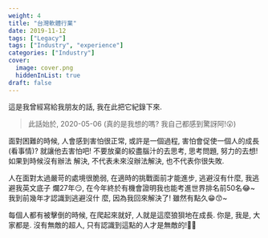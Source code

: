 ```yaml
---
weight: 4
title: "台灣軟體行業"
date: 2019-11-12
tags: ["Legacy"]
tags: ["Industry", "experience"]
categories: ["Industry"]
cover:
  image: cover.png
  hiddenInList: true
draft: false
---
```


這是我曾經寫給我朋友的話, 我在此把它紀錄下來.

> 此話始於, 2020-05-06 (真的是我想的嗎? 我自己都感到驚訝阿!😮)

<!-- more -->

面對困難的時候, 人會感到害怕很正常, 或許是一個過程, 害怕會促使一個人的成長(看事情)?
就讓他去害怕吧! 不要放棄的絞盡腦汁的去思考, 思考問題, 努力的去想!如果到時候沒有辦法
解決, 不代表未來沒辦法解決, 也不代表你很失敗.

人在面對太過嚴苛的處境很脆弱, 在適時的挑戰面前才能進步, 逃避沒有什麼, 我逃避我英文底子
爛27年😏, 在今年終於有機會證明我也能考進世界排名前50名😂~ 我到前幾年才認識到逃避沒什
麼, 因為我回來解決了! 雖然有點久😁😙~

每個人都有被擊倒的時候, 在爬起來就好, 人就是這麼狼狽地在成長. 你是, 我是, 大家都是.
沒有無敵的超人, 只有認識到這點的人才是無敵的!🤪😂
